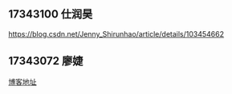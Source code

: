 ## 17343100 仕润昊

<https://blog.csdn.net/Jenny_Shirunhao/article/details/103454662>

## 17343072 廖婕
[博客地址](https://blog.csdn.net/xxiangyusb/article/details/103466377)

